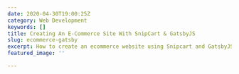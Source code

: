 ```yaml
---
date: 2020-04-30T19:00:25Z
category: Web Development
keywords: []
title: Creating An E-Commerce Site With SnipCart & GatsbyJS
slug: ecommerce-gatsby
excerpt: How to create an ecommerce website using Snipcart and GatsbyJS
featured_image: ''

---
```

